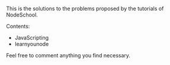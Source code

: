This is the solutions to the problems proposed by the tutorials of NodeSchool.

Contents:
 - JavaScripting
 - learnyounode

Feel free to comment anything you find necessary.
